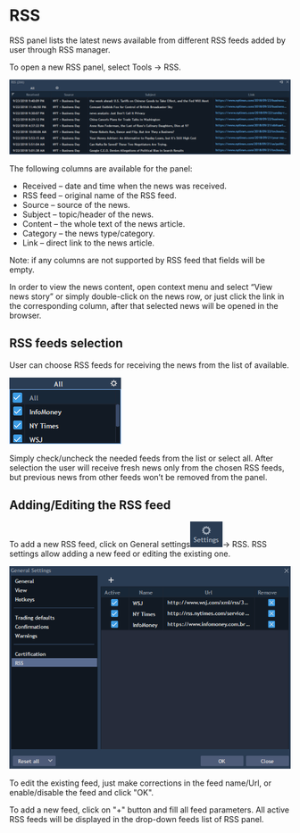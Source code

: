 # RSS

RSS panel lists the latest news available from different RSS feeds added by user through RSS manager.

To open a new RSS panel, select Tools -&gt; RSS.

![](../../.gitbook/assets/rss-links.png)

The following columns are available for the panel:

* Received – date and time when the news was received.
* RSS feed – original name of the RSS feed.
* Source – source of the news.
* Subject – topic/header of the news.
* Content – the whole text of the news article.
* Category – the news type/category.
* Link – direct link to the news article.

Note: if any columns are not supported by RSS feed that fields will be empty.

In order to view the news content, open context menu and select “View news story” or simply double-click on the news row, or just click the link in the corresponding column, after that selected news will be opened in the browser.

## **RSS feeds selection**

User can choose RSS feeds for receiving the news from the list of available.

![](../../.gitbook/assets/all-rss.png)

Simply check/uncheck the needed feeds from the list or select all. After selection the user will receive fresh news only from the chosen RSS feeds, but previous news from other feeds won’t be removed from the panel.

## **Adding/Editing the RSS feed**

To add a new RSS feed, click on General settings![](../../.gitbook/assets/settings.png)-&gt; RSS. RSS settings allow adding a new feed or editing the existing one.

![](../../.gitbook/assets/rss-settings.png)

To edit the existing feed, just make corrections in the feed name/Url, or enable/disable the feed and click "OK".

To add a new feed, click on "+" button and fill all feed parameters. All active RSS feeds will be displayed in the drop-down feeds list of RSS panel.

